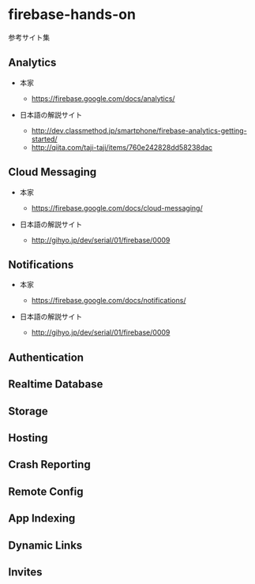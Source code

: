 # firebase-hands-on

参考サイト集

## Analytics

- 本家
  
  - https://firebase.google.com/docs/analytics/

- 日本語の解説サイト

  - http://dev.classmethod.jp/smartphone/firebase-analytics-getting-started/
  - http://qiita.com/taji-taji/items/760e242828dd58238dac

## Cloud Messaging

- 本家
  
  - https://firebase.google.com/docs/cloud-messaging/

- 日本語の解説サイト
  - http://gihyo.jp/dev/serial/01/firebase/0009

## Notifications

- 本家
  
  - https://firebase.google.com/docs/notifications/

- 日本語の解説サイト

  - http://gihyo.jp/dev/serial/01/firebase/0009

## Authentication

## Realtime Database

## Storage

## Hosting

## Crash Reporting

## Remote Config

## App Indexing

## Dynamic Links

## Invites
